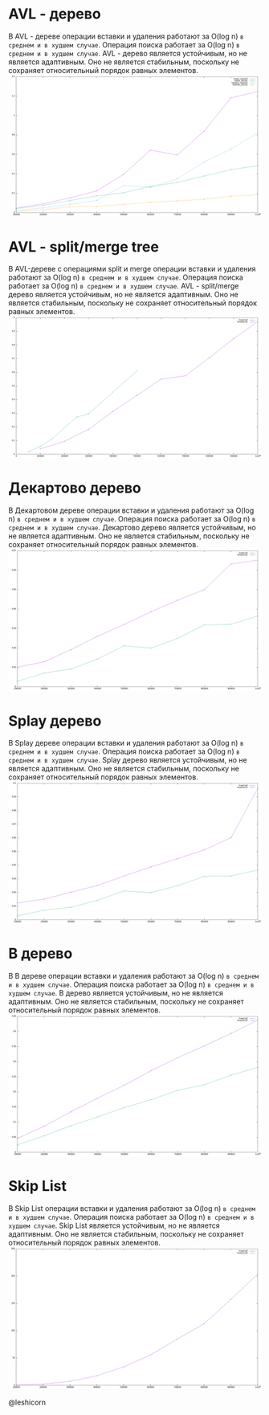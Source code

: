 # AVL - дерево #
В AVL - дереве операции вставки и удаления работают за O(log n) `в среднем и в худшем случае`. Операция поиска работает за O(log n) `в среднем и в худшем случае`. AVL - дерево является устойчивым, но не является адаптивным. Оно не является стабильным, поскольку не сохраняет относительный порядок равных элементов.
![Alt-текст](./avl_tree/avl_tree.png)


# AVL - split/merge tree #
В AVL-дереве с операциями split и merge операции вставки и удаления работают за O(log n) `в среднем и в худшем случае`. Операция поиска работает за O(log n) `в среднем и в худшем случае`. AVL - split/merge дерево является устойчивым, но не является адаптивным. Оно не является стабильным, поскольку не сохраняет относительный порядок равных элементов.
![Alt-текст](./avl_split_merge/avl_split_merge.png)

# Декартово дерево #
В Декартовом дереве операции вставки и удаления работают за O(log n) `в среднем и в худшем случае`. Операция поиска работает за O(log n) `в среднем и в худшем случае`. Декартово дерево является устойчивым, но не является адаптивным. Оно не является стабильным, поскольку не сохраняет относительный порядок равных элементов.
![Alt-текст](./cartesian_tree/cartesian.png)

# Splay дерево #
В Splay дереве операции вставки и удаления работают за O(log n) `в среднем и в худшем случае`. Операция поиска работает за O(log n) `в среднем и в худшем случае`. Splay дерево является устойчивым, но не является адаптивным. Оно не является стабильным, поскольку не сохраняет относительный порядок равных элементов.
![Alt-текст](./splay/splay.png)


# B дерево #
В B дереве операции вставки и удаления работают за O(log n) `в среднем и в худшем случае`. Операция поиска работает за O(log n) `в среднем и в худшем случае`. B дерево является устойчивым, но не является адаптивным. Оно не является стабильным, поскольку не сохраняет относительный порядок равных элементов.
![Alt-текст](./b_tree/b_tree.png)


# Skip List #
В Skip List операции вставки и удаления работают за O(log n) `в среднем и в худшем случае`. Операция поиска работает за O(log n) `в среднем и в худшем случае`. Skip List является устойчивым, но не является адаптивным. Оно не является стабильным, поскольку не сохраняет относительный порядок равных элементов.
![Alt-текст](./skip_list/skip_list.png)

@leshicorn